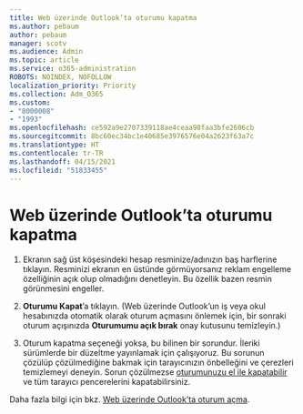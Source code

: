 ```yaml
---
title: Web üzerinde Outlook’ta oturumu kapatma
ms.author: pebaum
author: pebaum
manager: scotv
ms.audience: Admin
ms.topic: article
ms.service: o365-administration
ROBOTS: NOINDEX, NOFOLLOW
localization_priority: Priority
ms.collection: Adm_O365
ms.custom:
- "8000008"
- "1993"
ms.openlocfilehash: ce592a9e2707339118ae4ceaa98faa3bfe2606cb
ms.sourcegitcommit: 8bc60ec34bc1e40685e3976576e04a2623f63a7c
ms.translationtype: HT
ms.contentlocale: tr-TR
ms.lasthandoff: 04/15/2021
ms.locfileid: "51833455"
---
```

# <a name="sign-out-of-outlook-on-the-web"></a>Web üzerinde Outlook’ta oturumu kapatma

1. Ekranın sağ üst köşesindeki hesap resminize/adınızın baş harflerine tıklayın. Resminizi ekranın en üstünde görmüyorsanız reklam engelleme özelliğinin açık olup olmadığını denetleyin. Bu özellik bazen resmin görünmesini engeller.

2. **Oturumu Kapat**’a tıklayın. (Web üzerinde Outlook’un iş veya okul hesabınızda otomatik olarak oturum açmasını önlemek için, bir sonraki oturum açışınızda **Oturumumu açık bırak** onay kutusunu temizleyin.)

3. Oturum kapatma seçeneği yoksa, bu bilinen bir sorundur. İleriki sürümlerde bir düzeltme yayınlamak için çalışıyoruz.  Bu sorunun çözülüp çözülmediğine bakmak için tarayıcınızın önbelleğini ve çerezleri temizlemeyi deneyin.  Sorun çözülmezse [oturumunuzu el ile kapatabilir](https://login.live.com/logout.srf) ve tüm tarayıcı pencerelerini kapatabilirsiniz.

Daha fazla bilgi için bkz. [Web üzerinde Outlook’ta oturum açma](https://support.office.com/article/how-to-sign-in-to-outlook-on-the-web-763fab4d-0138-4814-b450-37fc286bcb79).
